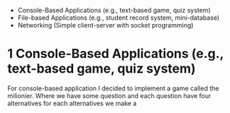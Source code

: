 - Console-Based Applications (e.g., text-based game, quiz system)
- File-based Applications (e.g., student record system, mini-database)
- Networking (Simple client-server with socket programming)



# 1  Console-Based Applications (e.g., text-based game, quiz system)
For console-based application I decided to implement a game called the milionier. Where we have some question and each question have four alternatives for each alternatives we make a 